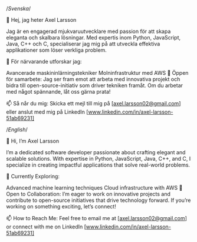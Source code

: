 /*Svenska*/

👋 Hej, jag heter Axel Larsson

Jag är en engagerad mjukvaruutvecklare med passion för att skapa eleganta och skalbara lösningar. Med expertis inom Python, JavaScript, Java, C++ och C, specialiserar jag mig på att utveckla effektiva applikationer som löser verkliga problem.

🚀 För närvarande utforskar jag:

Avancerade maskininlärningstekniker
Molninfrastruktur med AWS
🌟 Öppen för samarbete: Jag ser fram emot att arbeta med innovativa projekt och bidra till open-source-initiativ som driver tekniken framåt. Om du arbetar med något spännande, låt oss gärna prata!

📫 Så når du mig: Skicka ett mejl till mig på [axel.larsson02@gmail.com] eller anslut med mig på LinkedIn [www.linkedin.com/in/axel-larsson-51ab69231]

/*English*/

👋 Hi, I’m Axel Larsson

I’m a dedicated software developer passionate about crafting elegant and scalable solutions. With expertise in Python, JavaScript, Java, C++, and C, I specialize in creating impactful applications that solve real-world problems.

🚀 Currently Exploring:

Advanced machine learning techniques
Cloud infrastructure with AWS
🌟 Open to Collaboration:
I’m eager to work on innovative projects and contribute to open-source initiatives that drive technology forward. If you’re working on something exciting, let’s connect!

📫 How to Reach Me:
Feel free to email me at [axel.larsson02@gmail.com] or connect with me on LinkedIn [www.linkedin.com/in/axel-larsson-51ab69231]

